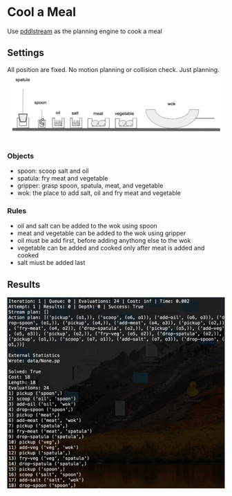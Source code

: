 # Cool a Meal
Use [pddlstream](https://github.com/caelan/pddlstream) as the planning engine to cook a meal

## Settings
All position are fixed. No motion planning or collision check. Just planning.
<img width="600" alt="plan map" src="https://github.com/jingxixu/lis-work/blob/master/pddl_examples/cook_meal/images/settings.png">

### Objects
- spoon: scoop salt and oil
- spatula: fry meat and vegetable
- gripper: grasp spoon, spatula, meat, and vegetable
- wok: the place to add salt, oil and fry meat and vegetable

### Rules
- oil and salt can be added to the wok using spoon
- meat and vegetable can be added to the wok using gripper
- oil must be add first, before adding anythong else to the wok
- vegetable can be added and cooked only after meat is added and cooked
- salt miust be added last

## Results
<img width="600" alt="results" src="https://github.com/jingxixu/lis-work/blob/master/pddl_examples/cook_meal/images/results.png">

